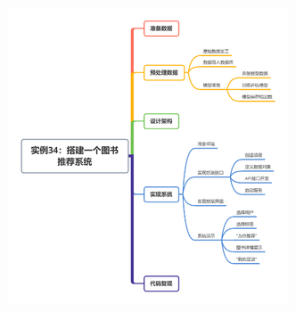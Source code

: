 ![Image text](https://github.com/Cong-Huang/RecSys-Dev-Practice/blob/master/kg/13%E5%AE%9E%E4%BE%8B34%EF%BC%9A%E6%90%AD%E5%BB%BA%E4%B8%80%E4%B8%AA%E5%9B%BE%E4%B9%A6%E6%8E%A8%E8%8D%90%E7%B3%BB%E7%BB%9F.png)